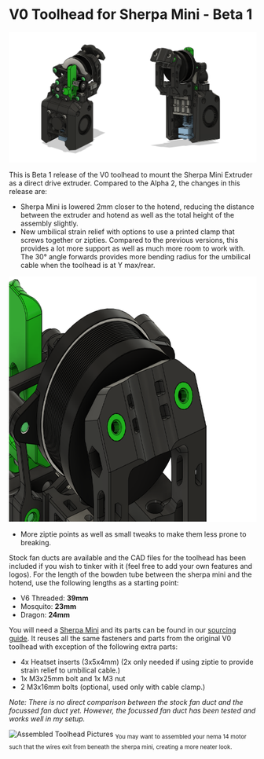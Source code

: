 # V0 Toolhead for Sherpa Mini - Beta 1

![V0 Toolhead Front](./Images/front_rear.png)

This is Beta 1 release of the V0 toolhead to mount the Sherpa Mini Extruder as a direct drive extruder. Compared to the Alpha 2, the changes in this release are:

- Sherpa Mini is lowered 2mm closer to the hotend, reducing the distance between the extruder and hotend as well as the total height of the assembly slightly.
- New umbilical strain relief with options to use a printed clamp that screws together or zipties. Compared to the previous versions, this provides a lot more support as well as much more room to work with. The 30° angle forwards provides more bending radius for the umbilical cable when the toolhead is at Y max/rear.

<p align="center">
  <img width="600" height="500" src="./Images/ziptie_strain_relief.png">
</p>

- More ziptie points as well as small tweaks to make them less prone to breaking.

Stock fan ducts are available and the CAD files for the toolhead has been included if you wish to tinker with it (feel free to add your own features and logos). For the length of the bowden tube between the sherpa mini and the hotend, use the following lengths as a starting point:

- V6 Threaded: **39mm**
- Mosquito: **23mm**
- Dragon: **24mm**

You will need a [Sherpa Mini](https://github.com/Annex-Engineering/Sherpa_Mini-Extruder) and its parts can be found in our [sourcing guide](https://docs.google.com/spreadsheets/d/1O3eyVuQ6M4F03MJSDs4Z71_XyNjXL5HFTZr1jsaAtRc/htmlview#). It reuses all the same fasteners and parts from the original V0 toolhead with exception of the following extra parts:

- 4x Heatset inserts (3x5x4mm) (2x only needed if using ziptie to provide strain relief to umbilical cable.)
- 1x M3x25mm bolt and 1x M3 nut
- 2 M3x16mm bolts (optional, used only with cable clamp.)

*Note: There is no direct comparison between the stock fan duct and the focussed fan duct yet. However, the focussed fan duct has been tested and works well in my setup.*

![Assembled Toolhead Pictures](./Images/assembled_toolhead.png)
<sub>You may want to assembled your nema 14 motor such that the wires exit from beneath the sherpa mini, creating a more neater look. </sub>